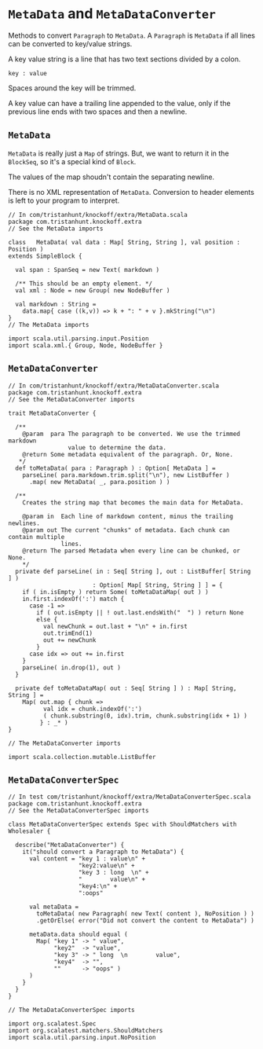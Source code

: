 # `MetaData` and `MetaDataConverter` #

Methods to convert `Paragraph` to `MetaData`. A `Paragraph` is `MetaData` if all
lines can be converted to key/value strings.

A key value string is a line that has two text sections divided by a colon.

    key : value

Spaces around the key will be trimmed.

A key value can have a trailing line appended to the value, only if the previous
line ends with two spaces and then a newline.


## `MetaData` ##

`MetaData` is really just a `Map` of strings. But, we want to return it in the
`BlockSeq`, so it's a special kind of `Block`.

The values of the map shoudn't contain the separating newline.

There is no XML representation of `MetaData`. Conversion to header elements is
left to your program to interpret.

    // In com/tristanhunt/knockoff/extra/MetaData.scala
    package com.tristanhunt.knockoff.extra
    // See the MetaData imports
    
    class   MetaData( val data : Map[ String, String ], val position : Position )
    extends SimpleBlock {
      
      val span : SpanSeq = new Text( markdown )
      
      /** This should be an empty element. */
      val xml : Node = new Group( new NodeBuffer )
      
      val markdown : String =
        data.map{ case ((k,v)) => k + ": " + v }.mkString("\n")
    }
    // The MetaData imports
    
    import scala.util.parsing.input.Position
    import scala.xml.{ Group, Node, NodeBuffer }


## `MetaDataConverter` ##

    // In com/tristanhunt/knockoff/extra/MetaDataConverter.scala
    package com.tristanhunt.knockoff.extra
    // See the MetaDataConverter imports
    
    trait MetaDataConverter {
      
      /**
        @param  para The paragraph to be converted. We use the trimmed markdown 
                     value to determine the data.
        @return Some metadata equivalent of the paragraph. Or, None.
       */
      def toMetaData( para : Paragraph ) : Option[ MetaData ] =
        parseLine( para.markdown.trim.split("\n"), new ListBuffer )
          .map( new MetaData( _, para.position ) )
      
      /**
        Creates the string map that becomes the main data for MetaData.
      
        @param in  Each line of markdown content, minus the trailing newlines.
        @param out The current "chunks" of metadata. Each chunk can contain multiple
                   lines.
        @return The parsed Metadata when every line can be chunked, or None.
        */
      private def parseLine( in : Seq[ String ], out : ListBuffer[ String ] )
                            : Option[ Map[ String, String ] ] = {
        if ( in.isEmpty ) return Some( toMetaDataMap( out ) )
        in.first.indexOf(':') match {
          case -1 =>
            if ( out.isEmpty || ! out.last.endsWith("  ") ) return None
            else {
              val newChunk = out.last + "\n" + in.first
              out.trimEnd(1)
              out += newChunk
            }
          case idx => out += in.first
        }
        parseLine( in.drop(1), out )
      }

      private def toMetaDataMap( out : Seq[ String ] ) : Map[ String, String ] =
        Map( out.map { chunk =>
              val idx = chunk.indexOf(':')
              ( chunk.substring(0, idx).trim, chunk.substring(idx + 1) )
             } : _* )
    }
    
    // The MetaDataConverter imports
    
    import scala.collection.mutable.ListBuffer


## `MetaDataConverterSpec` ##

    // In test com/tristanhunt/knockoff/extra/MetaDataConverterSpec.scala
    package com.tristanhunt.knockoff.extra
    // See the MetaDataConverterSpec imports
    
    class MetaDataConverterSpec extends Spec with ShouldMatchers with Wholesaler {

      describe("MetaDataConverter") {
        it("should convert a Paragraph to MetaData") {
          val content = "key 1 : value\n" +
                        "key2:value\n" +
                        "key 3 : long  \n" +
                        "        value\n" +
                        "key4:\n" +
                        ":oops"

          val metaData =
            toMetaData( new Paragraph( new Text( content ), NoPosition ) )
            .getOrElse( error("Did not convert the content to MetaData") )
          
          metaData.data should equal (
            Map( "key 1" -> " value",
                 "key2"  -> "value",
                 "key 3" -> " long  \n        value",
                 "key4"  -> "",
                 ""      -> "oops" )
          )
        }
      }
    }
    
    // The MetaDataConverterSpec imports
    
    import org.scalatest.Spec
    import org.scalatest.matchers.ShouldMatchers
    import scala.util.parsing.input.NoPosition
